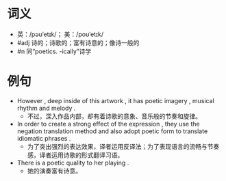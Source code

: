 # 词义
- 英：/pəʊˈetɪk/； 美：/poʊˈetɪk/
- #adj 诗的；诗歌的；富有诗意的；像诗一般的
- #n 同“poetics. -ically”诗学
# 例句
- However , deep inside of this artwork , it has poetic imagery , musical rhythm and melody .
	- 不过，深入作品内部，却有着诗歌的意象、音乐般的节奏和旋律。
- In order to create a strong effect of the expression , they use the negation translation method and also adopt poetic form to translate idiomatic phrases .
	- 为了突出强烈的表达效果，译者运用反译法；为了表现语言的流畅与节奏感，译者运用诗歌的形式翻译习语。
- There is a poetic quality to her playing .
	- 她的演奏富有诗意。
